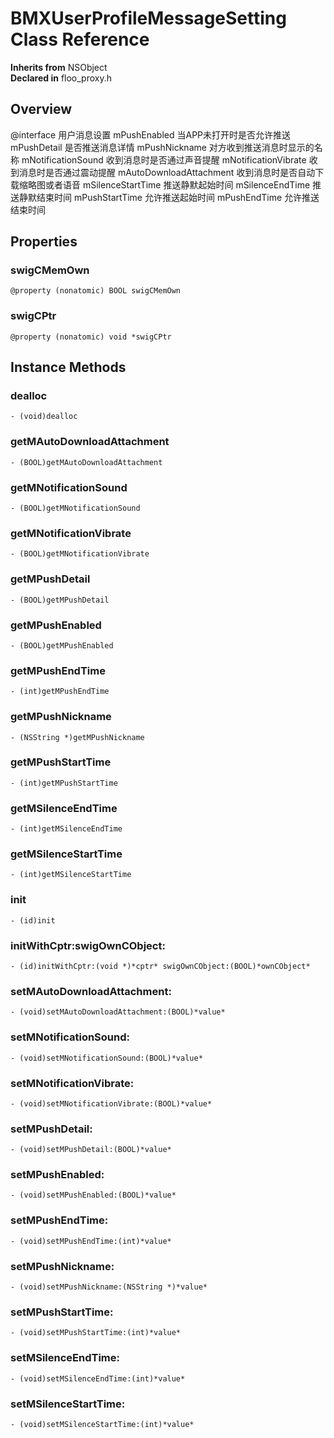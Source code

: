 # BMXUserProfileMessageSetting Class Reference

  **Inherits from** NSObject  
  **Declared in** floo_proxy.h  

## Overview

@interface 用户消息设置
mPushEnabled   当APP未打开时是否允许推送
mPushDetail 是否推送消息详情
mPushNickname 对方收到推送消息时显示的名称
mNotificationSound 收到消息时是否通过声音提醒
mNotificationVibrate 收到消息时是否通过震动提醒
mAutoDownloadAttachment 收到消息时是否自动下载缩略图或者语音
mSilenceStartTime 推送静默起始时间
mSilenceEndTime 推送静默结束时间
mPushStartTime 允许推送起始时间
mPushEndTime 允许推送结束时间

## Properties

<a name="//api/name/swigCMemOwn" title="swigCMemOwn"></a>
### swigCMemOwn

`@property (nonatomic) BOOL swigCMemOwn`

<a name="//api/name/swigCPtr" title="swigCPtr"></a>
### swigCPtr

`@property (nonatomic) void *swigCPtr`

<a title="Instance Methods" name="instance_methods"></a>
## Instance Methods

<a name="//api/name/dealloc" title="dealloc"></a>
### dealloc

`- (void)dealloc`

<a name="//api/name/getMAutoDownloadAttachment" title="getMAutoDownloadAttachment"></a>
### getMAutoDownloadAttachment

`- (BOOL)getMAutoDownloadAttachment`

<a name="//api/name/getMNotificationSound" title="getMNotificationSound"></a>
### getMNotificationSound

`- (BOOL)getMNotificationSound`

<a name="//api/name/getMNotificationVibrate" title="getMNotificationVibrate"></a>
### getMNotificationVibrate

`- (BOOL)getMNotificationVibrate`

<a name="//api/name/getMPushDetail" title="getMPushDetail"></a>
### getMPushDetail

`- (BOOL)getMPushDetail`

<a name="//api/name/getMPushEnabled" title="getMPushEnabled"></a>
### getMPushEnabled

`- (BOOL)getMPushEnabled`

<a name="//api/name/getMPushEndTime" title="getMPushEndTime"></a>
### getMPushEndTime

`- (int)getMPushEndTime`

<a name="//api/name/getMPushNickname" title="getMPushNickname"></a>
### getMPushNickname

`- (NSString *)getMPushNickname`

<a name="//api/name/getMPushStartTime" title="getMPushStartTime"></a>
### getMPushStartTime

`- (int)getMPushStartTime`

<a name="//api/name/getMSilenceEndTime" title="getMSilenceEndTime"></a>
### getMSilenceEndTime

`- (int)getMSilenceEndTime`

<a name="//api/name/getMSilenceStartTime" title="getMSilenceStartTime"></a>
### getMSilenceStartTime

`- (int)getMSilenceStartTime`

<a name="//api/name/init" title="init"></a>
### init

`- (id)init`

<a name="//api/name/initWithCptr:swigOwnCObject:" title="initWithCptr:swigOwnCObject:"></a>
### initWithCptr:swigOwnCObject:

`- (id)initWithCptr:(void *)*cptr* swigOwnCObject:(BOOL)*ownCObject*`

<a name="//api/name/setMAutoDownloadAttachment:" title="setMAutoDownloadAttachment:"></a>
### setMAutoDownloadAttachment:

`- (void)setMAutoDownloadAttachment:(BOOL)*value*`

<a name="//api/name/setMNotificationSound:" title="setMNotificationSound:"></a>
### setMNotificationSound:

`- (void)setMNotificationSound:(BOOL)*value*`

<a name="//api/name/setMNotificationVibrate:" title="setMNotificationVibrate:"></a>
### setMNotificationVibrate:

`- (void)setMNotificationVibrate:(BOOL)*value*`

<a name="//api/name/setMPushDetail:" title="setMPushDetail:"></a>
### setMPushDetail:

`- (void)setMPushDetail:(BOOL)*value*`

<a name="//api/name/setMPushEnabled:" title="setMPushEnabled:"></a>
### setMPushEnabled:

`- (void)setMPushEnabled:(BOOL)*value*`

<a name="//api/name/setMPushEndTime:" title="setMPushEndTime:"></a>
### setMPushEndTime:

`- (void)setMPushEndTime:(int)*value*`

<a name="//api/name/setMPushNickname:" title="setMPushNickname:"></a>
### setMPushNickname:

`- (void)setMPushNickname:(NSString *)*value*`

<a name="//api/name/setMPushStartTime:" title="setMPushStartTime:"></a>
### setMPushStartTime:

`- (void)setMPushStartTime:(int)*value*`

<a name="//api/name/setMSilenceEndTime:" title="setMSilenceEndTime:"></a>
### setMSilenceEndTime:

`- (void)setMSilenceEndTime:(int)*value*`

<a name="//api/name/setMSilenceStartTime:" title="setMSilenceStartTime:"></a>
### setMSilenceStartTime:

`- (void)setMSilenceStartTime:(int)*value*`

